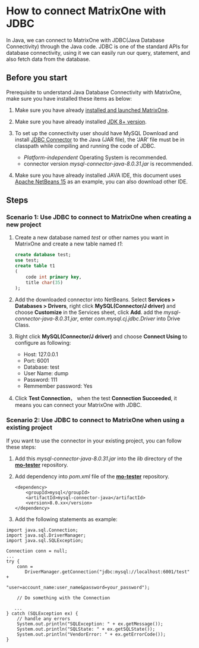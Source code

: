 # How to connect MatrixOne with JDBC

In Java, we can connect to MatrixOne with JDBC(Java Database Connectivity) through the Java code. JDBC is one of the standard APIs for database connectivity, using it we can easily run our query, statement, and also fetch data from the database.

## Before you start

Prerequisite to understand Java Database Connectivity with MatrixOne, make sure you have installed these items as below:

1. Make sure you have already [installed and launched MatrixOne](../../../Get-Started/install-standalone-matrixone.md).
2. Make sure you have already installed [JDK 8+ version](https://www.oracle.com/sg/java/technologies/javase/javase8-archive-downloads.html).
3. To set up the connectivity user should have MySQL Download and install [JDBC Connector](https://dev.mysql.com/downloads/connector/j/) to the Java (JAR file), the ‘JAR’ file must be in classpath while compiling and running the code of JDBC.

    - *Platform-independent* Operating System is recommended.
    - connector version *mysql-connector-java-8.0.31.jar* is recommended.

4. Make sure you have already installed JAVA IDE, this document uses [Apache NetBeans 15](http://netbeans.org/downloads/index.html) as an example, you can also download other IDE.

## Steps

### Scenario 1: Use JDBC to connect to MatrixOne when creating a new project

1. Create a new database named *test* or other names you want in MatrixOne and create a new table named *t1*:

    ```sql
    create database test;
    use test;
    create table t1
    (
        code int primary key,
        title char(35)
    );
    ```

2. Add the downloaded connector into NetBeans. Select **Services > Databases > Drivers**, right click **MySQL(Connector/J driver)** and choose **Customize** in the Services sheet, click **Add**. add the *mysql-connector-java-8.0.31.jar*, enter *com.mysql.cj.jdbc.Driver* into Drive Class.


3. Right click **MySQL(Connector/J driver)** and choose **Connect Using** to configure as following:

    - Host: 127.0.0.1
    - Port: 6001
    - Database: test
    - User Name: dump
    - Password: 111
    - Remmember password: Yes

4. Click **Test Connection**， when the test **Connection Succeeded**, it means you can connect your MatrixOne with JDBC.

### Scenario 2: Use JDBC to connect to MatrixOne when using a existing project

If you want to use the connector in your existing project, you can follow these steps:

1. Add this *mysql-connector-java-8.0.31.jar* into the *lib* directory of the **[mo-tester](https://github.com/matrixorigin/mo-tester)** repository.

2. Add dependency into *pom.xml* file of the **[mo-tester](https://github.com/matrixorigin/mo-tester)** repository.

    ```
    <dependency>
        <groupId>mysql</groupId>
        <artifactId>mysql-connector-java</artifactId>
        <version>8.0.xx</version>
    </dependency>
    ```

3. Add the following statements as example:

```
import java.sql.Connection;
import java.sql.DriverManager;
import java.sql.SQLException;

Connection conn = null;
...
try {
    conn =
       DriverManager.getConnection("jdbc:mysql://localhost:6001/test" +
                                   "user=account_name:user_name&password=your_password");

    // Do something with the Connection

   ...
} catch (SQLException ex) {
    // handle any errors
    System.out.println("SQLException: " + ex.getMessage());
    System.out.println("SQLState: " + ex.getSQLState());
    System.out.println("VendorError: " + ex.getErrorCode());
}
```

